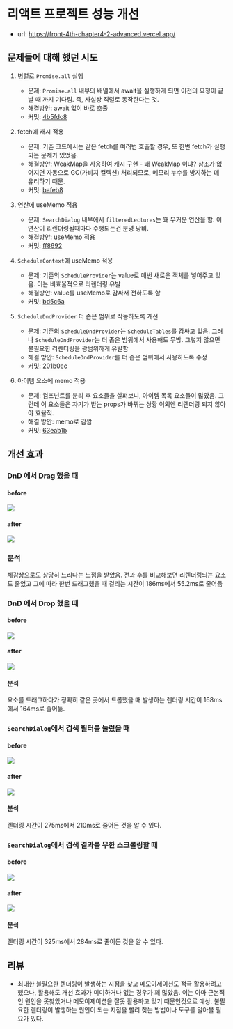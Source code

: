 # 리액트 프로젝트 성능 개선

- url: https://front-4th-chapter4-2-advanced.vercel.app/

## 문제들에 대해 했던 시도

1. 병렬로 `Promise.all` 실행

   - 문제: `Promise.all` 내부의 배열에서 await을 실행하게 되면 이전의 요청이 끝날 때 까지 기다림. 즉, 사실상 직렬로 동작한다는 것.
   - 해결방안: await 없이 바로 호출
   - 커밋: [4b5fdc8](https://github.com/confidential-nt/front_4th_chapter4-2_advanced/commit/4b5fdc8469b1ee09692445839252e31c6f74afa4)

2. fetch에 캐시 적용

   - 문제: 기존 코드에서는 같은 fetch를 여러번 호출할 경우, 또 한번 fetch가 실행되는 문제가 있었음.
   - 해결방안: WeakMap을 사용하여 캐시 구현 - 왜 WeakMap 이냐? 참조가 없어지면 자동으로 GC(가비지 컬렉션) 처리되므로, 메모리 누수를 방지하는 데 유리하기 때문.
   - 커밋: [bafeb8](https://github.com/confidential-nt/front_4th_chapter4-2_advanced/commit/bafeb8a4c90a421adb08176f090ab45a95d772eb)

3. 연산에 useMemo 적용

   - 문제: `SearchDialog` 내부에서 `filteredLectures`는 꽤 무거운 연산을 함. 이 연산이 리렌더링될때마다 수행되는건 분명 낭비.
   - 해결방안: useMemo 적용
   - 커밋: [ff8692](https://github.com/confidential-nt/front_4th_chapter4-2_advanced/commit/ff86926df08287ac12d0bf9de368861dd85b6d12)

4. `ScheduleContext`에 useMemo 적용

   - 문제: 기존의 `ScheduleProvider`는 value로 매번 새로운 객체를 넣어주고 있음. 이는 비효율적으로 리렌더링 유발
   - 해결방안: value를 useMemo로 감싸서 전하도록 함
   - 커밋: [bd5c6a](https://github.com/confidential-nt/front_4th_chapter4-2_advanced/commit/bd5c6a21b72cf9ee880a1eca68b0e4a555a1ad78)

5. `ScheduleDndProvider` 더 좁은 범위로 작동하도록 개선

   - 문제: 기존의 `ScheduleDndProvider`는 `ScheduleTables`를 감싸고 있음. 그러나 `ScheduleDndProvider`는 더 좁은 범위에서 사용해도 무방. 그렇지 않으면 불필요한 리렌더링을 광범위하게 유발함
   - 해결 방안: `ScheduleDndProvider`를 더 좁은 범위에서 사용하도록 수정
   - 커밋: [201b0ec](https://github.com/confidential-nt/front_4th_chapter4-2_advanced/commit/201b0ec6858ff258badf042f1e3b4ccb3b967c19)

6. 아이템 요소에 memo 적용

   - 문제: 컴포넌트를 분리 후 요소들을 살펴보니, 아이템 목록 요소들이 많았음. 그런데 이 요소들은 자기가 받는 props가 바뀌는 상황 이외엔 리렌더링 되지 않아야 효율적.
   - 해결 방안: memo로 감쌈
   - 커밋: [63eab1b](https://github.com/confidential-nt/front_4th_chapter4-2_advanced/commit/63eab1b7ea55d11cac1aa4e52b7aeb5f1c5b3845)

## 개선 효과

### DnD 에서 Drag 했을 때

#### before

![](/public/before-1.png)

#### after

![](/public/after-1.png)

### 분석

체감상으로도 상당히 느리다는 느낌을 받았음. 전과 후를 비교해보면 리렌더링되는 요소도 줄었고 그에 따라 한번 드래그했을 때 걸리는 시간이 186ms에서 55.2ms로 줄어듦

### DnD 에서 Drop 했을 때

#### before

![](/public/before-2.png)

#### after

![](/public/after-2.png)

#### 분석

요소를 드래그하다가 정확히 같은 곳에서 드롭했을 때 발생하는 렌더링 시간이 168ms에서 164ms로 줄어듦.

### `SearchDialog`에서 검색 필터를 눌렀을 때

#### before

![](/public/before-3.png)

#### after

![](/public/after-3.png)

#### 분석

렌더링 시간이 275ms에서 210ms로 줄어든 것을 알 수 있다.

### `SearchDialog`에서 검색 결과를 무한 스크롤링할 때

#### before

![](/public/before-4.png)

#### after

![](/public/after-4.png)

#### 분석

렌더링 시간이 325ms에서 284ms로 줄어든 것을 알 수 있다.

## 리뷰

- 최대한 불필요한 렌더링이 발생하는 지점을 찾고 메모이제이션도 적극 활용하려고 했으나, 활용해도 개선 효과가 미미하거나 없는 경우가 꽤 많았음. 이는 아마 근본적인 원인을 못찾았거나 메모이제이션을 잘못 활용하고 있기 때문인것으로 예상. 불필요한 렌더링이 발생하는 원인이 되는 지점을 빨리 찾는 방법이나 도구를 알아볼 필요가 있다.
